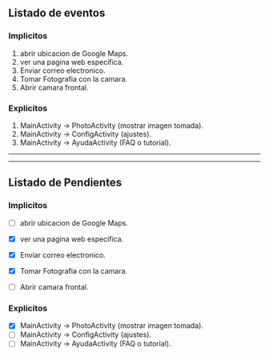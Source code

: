 ## Listado de eventos

### Implicitos
1. abrir ubicacion de Google Maps.
2. ver una pagina web especifica.
3. Enviar correo electronico.
4. Tomar Fotografia con la camara.
5. Abrir camara frontal.


### Explicitos
1. MainActivity → PhotoActivity (mostrar imagen tomada).
2. MainActivity → ConfigActivity (ajustes).
3. MainActivity → AyudaActivity (FAQ o tutorial).

---
---

## Listado de Pendientes

### Implicitos
- [ ] abrir ubicacion de Google Maps.
- [X] ver una pagina web especifica.
- [X] Enviar correo electronico.
- [X] Tomar Fotografia con la camara.
- [ ] Abrir camara frontal.


### Explicitos
- [X] MainActivity → PhotoActivity (mostrar imagen tomada).
- [ ] MainActivity → ConfigActivity (ajustes).
- [ ] MainActivity → AyudaActivity (FAQ o tutorial).
